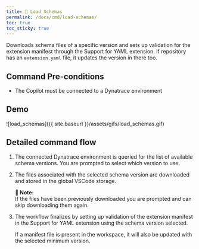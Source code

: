 ```yaml
---
title: 📄 Load Schemas
permalink: /docs/cmd/load-schemas/
toc: true
toc_sticky: true
---
```


Downloads schema files of a specific version and sets up validation for the extension manifest
through the Support for YAML extension. If repository has an `extension.yaml` file, it updates
the version in there too.

## Command Pre-conditions

- The Copilot must be connected to a Dynatrace environment

## Demo

![load_schemas]({{ site.baseurl }}/assets/gifs/load_schemas.gif)

## Detailed command flow

1. The connected Dynatrace environment is queried for the list of available schema versions.
   You are prompted to select which version to use.

2. The files associated with the selected schema version are downloaded and stored in the
   global VSCode storage.

   <p class="notice--info">
     <strong>📝 Note:</strong>
     <br/>
     If the files have been previously downloaded you are prompted and can skip downloading
     them again.
   </p>

3. The workflow finalizes by setting up validation of the extension manifest in the Support
   for YAML extension using the schema version selected. 
   
   If a manifest file is present in the workspace, it will also be updated with the selected
    minimum version.
